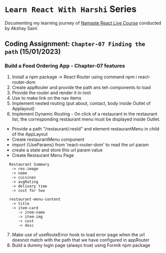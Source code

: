 # `Learn React With Harshi` Series 
   Documenting my learning journey of [Namaste React Live Course](https://learn.namastedev.com/) conducted by Akshay Saini

## Coding Assignment: `Chapter-07 Finding the path` (15/01/2023)

### Build a Food Ordering App - Chapter-07 features

1. Install a npm package -> React Router using command  npm i react-router-dom
2. Create appRouter and provide the path ans teh components to load 
3. Provide the router and render it in root 
4. Use <Link /> to make link on the nav items 
5. Implement nested routing (put about, contact, body inside Outlet of Applayout)
6. Implement Dynamic Routing - On click of a restaurant in the restaurant list, the corresponding restaurant menu must be displayed inside Outlet.

  - Provide a path "/restaurant/:resId" and element restaurantMenu in child  of the AppLayout 
  - Create restaurantMenu component 
  - import {UseParams} from 'react-router-dom' to read the url param 
  - create a state and store this url param value 
  - Create Restaurant Menu Page 

```
  Restaurant Summary 
   -> res-image 
   -> name 
   -> cuisines
   -> avgRating
   -> delivery time 
   -> cost for two 

  restaurant-menu-content
   -> title
   -> item-card 
      -> item-name 
      -> item-img
      -> cost 
      -> desc
```    


7. Make use of useRouteError hook to load error page when the url doesnot match with the path that we have configured in appRouter 
8. Build a dummy login page (always true) using Formik npm package
 
